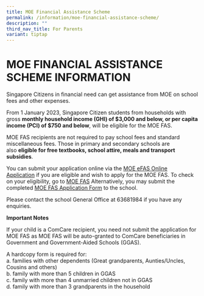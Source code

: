 ```yaml
---
title: MOE Financial Assistance Scheme
permalink: /information/moe-financial-assistance-scheme/
description: ""
third_nav_title: For Parents
variant: tiptap
---
```

MOE FINANCIAL ASSISTANCE SCHEME INFORMATION
===========================================

Singapore Citizens in financial need can get assistance from MOE on school fees and other expenses. 

  

From 1 January 2023, Singapore Citizen students from households with gross **monthly household income (GHI) of $3,000 and below, or per capita income (PCI) of $750 and below**, will be eligible for the MOE FAS.

  

MOE FAS recipients are not required to pay school fees and standard miscellaneous fees. Those in primary and secondary schools are also **eligible for free textbooks, school attire, meals and transport subsidies**.

  

You can submit your application online via the [MOE eFAS Online Application](https://go.gov.sg/moe-efas) if you are eligible and wish to apply for the MOE FAS. To check on your eligibility, go to [MOE FAS](https://www.moe.gov.sg/financial-matters/financial-assistance) Alternatively, you may submit the completed [MOE FAS Application Form](https://fuchunsec-moe-edu-sg-admin.cwp.sg/qql/slot/u371/Parents/MOE%20FAS%20Application%20Form.docx) to the school.  

  

Please contact the school General Office at 63681984 if you have any enquiries.  

  
**Important Notes**

If your child is a ComCare recipient, you need not submit the application for MOE FAS as MOE FAS will be auto-granted to ComCare beneficiaries in Government and Government-Aided Schools (GGAS).

 
A hardcopy form is required for:   
a. families with other dependents (Great grandparents, Aunties/Uncles, Cousins and others)                                                                                                   
b. family with more than 5 children in GGAS                                         
c. family with more than 4 unmarried children not in GGAS                                         
d. family with more than 3 grandparents in the household